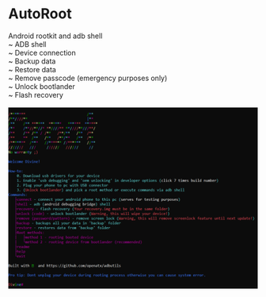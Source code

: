 # AutoRoot
Android rootkit and adb shell
<br />
~ ADB shell<br />
~ Device connection<br />
~ Backup data<br />
~ Restore data<br />
~ Remove passcode (emergency purposes only)<br />
~ Unlock bootlander<br />
~ Flash recovery<br />
<br />
<img src='screen122913.png' />
